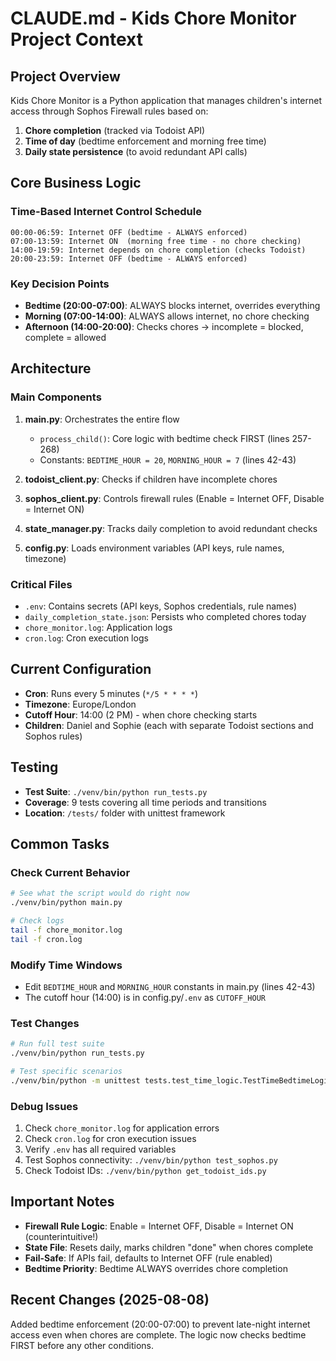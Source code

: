 # CLAUDE.md - Kids Chore Monitor Project Context

## Project Overview
Kids Chore Monitor is a Python application that manages children's internet access through Sophos Firewall rules based on:
1. **Chore completion** (tracked via Todoist API)
2. **Time of day** (bedtime enforcement and morning free time)
3. **Daily state persistence** (to avoid redundant API calls)

## Core Business Logic

### Time-Based Internet Control Schedule
```
00:00-06:59: Internet OFF (bedtime - ALWAYS enforced)
07:00-13:59: Internet ON  (morning free time - no chore checking)
14:00-19:59: Internet depends on chore completion (checks Todoist)
20:00-23:59: Internet OFF (bedtime - ALWAYS enforced)
```

### Key Decision Points
- **Bedtime (20:00-07:00)**: ALWAYS blocks internet, overrides everything
- **Morning (07:00-14:00)**: ALWAYS allows internet, no chore checking
- **Afternoon (14:00-20:00)**: Checks chores → incomplete = blocked, complete = allowed

## Architecture

### Main Components
1. **main.py**: Orchestrates the entire flow
   - `process_child()`: Core logic with bedtime check FIRST (lines 257-268)
   - Constants: `BEDTIME_HOUR = 20`, `MORNING_HOUR = 7` (lines 42-43)
   
2. **todoist_client.py**: Checks if children have incomplete chores
3. **sophos_client.py**: Controls firewall rules (Enable = Internet OFF, Disable = Internet ON)
4. **state_manager.py**: Tracks daily completion to avoid redundant checks
5. **config.py**: Loads environment variables (API keys, rule names, timezone)

### Critical Files
- `.env`: Contains secrets (API keys, Sophos credentials, rule names)
- `daily_completion_state.json`: Persists who completed chores today
- `chore_monitor.log`: Application logs
- `cron.log`: Cron execution logs

## Current Configuration
- **Cron**: Runs every 5 minutes (`*/5 * * * *`)
- **Timezone**: Europe/London
- **Cutoff Hour**: 14:00 (2 PM) - when chore checking starts
- **Children**: Daniel and Sophie (each with separate Todoist sections and Sophos rules)

## Testing
- **Test Suite**: `./venv/bin/python run_tests.py`
- **Coverage**: 9 tests covering all time periods and transitions
- **Location**: `/tests/` folder with unittest framework

## Common Tasks

### Check Current Behavior
```bash
# See what the script would do right now
./venv/bin/python main.py

# Check logs
tail -f chore_monitor.log
tail -f cron.log
```

### Modify Time Windows
- Edit `BEDTIME_HOUR` and `MORNING_HOUR` constants in main.py (lines 42-43)
- The cutoff hour (14:00) is in config.py/`.env` as `CUTOFF_HOUR`

### Test Changes
```bash
# Run full test suite
./venv/bin/python run_tests.py

# Test specific scenarios
./venv/bin/python -m unittest tests.test_time_logic.TestTimeBedtimeLogic.test_bedtime_overrides_completed_chores
```

### Debug Issues
1. Check `chore_monitor.log` for application errors
2. Check `cron.log` for cron execution issues
3. Verify `.env` has all required variables
4. Test Sophos connectivity: `./venv/bin/python test_sophos.py`
5. Check Todoist IDs: `./venv/bin/python get_todoist_ids.py`

## Important Notes
- **Firewall Rule Logic**: Enable = Internet OFF, Disable = Internet ON (counterintuitive!)
- **State File**: Resets daily, marks children "done" when chores complete
- **Fail-Safe**: If APIs fail, defaults to Internet OFF (rule enabled)
- **Bedtime Priority**: Bedtime ALWAYS overrides chore completion

## Recent Changes (2025-08-08)
Added bedtime enforcement (20:00-07:00) to prevent late-night internet access even when chores are complete. The logic now checks bedtime FIRST before any other conditions.
